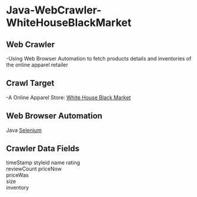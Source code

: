 # Java-WebCrawler-WhiteHouseBlackMarket

## Web Crawler
-Using Web Browser Automation to fetch products details and inventories of the online apparel retailer

## Crawl Target
-A Online Apparel Store: [White House Black Market](http://www.whitehouseblackmarket.com/store/) 

## Web Browser Automation
Java [Selenium](http://www.seleniumhq.org/) 

## Crawler Data Fields
timeStamp
styleid	name
rating	
reviewCount	
priceNow	
priceWas	
size	
inventory
   
    


